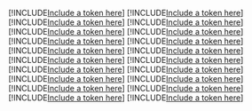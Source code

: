 [!INCLUDE[Include a token here](refs1531884279142/r1.md)]
[!INCLUDE[Include a token here](refs1531884279142/r2.md)]
[!INCLUDE[Include a token here](refs1531884279142/r3.md)]
[!INCLUDE[Include a token here](refs1531884279142/r4.md)]
[!INCLUDE[Include a token here](refs1531884279142/r5.md)]
[!INCLUDE[Include a token here](refs1531884279142/r6.md)]
[!INCLUDE[Include a token here](refs1531884279142/r7.md)]
[!INCLUDE[Include a token here](refs1531884279142/r8.md)]
[!INCLUDE[Include a token here](refs1531884279142/r9.md)]
[!INCLUDE[Include a token here](refs1531884279142/r10.md)]
[!INCLUDE[Include a token here](refs1531884279142/r11.md)]
[!INCLUDE[Include a token here](refs1531884279142/r12.md)]
[!INCLUDE[Include a token here](refs1531884279142/r13.md)]
[!INCLUDE[Include a token here](refs1531884279142/r14.md)]
[!INCLUDE[Include a token here](refs1531884279142/r15.md)]
[!INCLUDE[Include a token here](refs1531884279142/r16.md)]
[!INCLUDE[Include a token here](refs1531884279142/r17.md)]
[!INCLUDE[Include a token here](refs1531884279142/r18.md)]
[!INCLUDE[Include a token here](refs1531884279142/r19.md)]
[!INCLUDE[Include a token here](refs1531884279142/r20.md)]